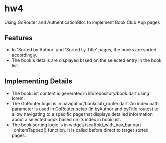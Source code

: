 # hw4

Using GoRouter and AuthenticationBloc to implement Book Club App pages

## Features
- In 'Sorted by Author' and 'Sorted by Title' pages, the books are sorted accordingly.
- The book's details are displayed based on the selected entry in the book list.

## Implementing Details
- The bookList content is generated in lib/repository/book.dart using lorem.
- The GoRouter logic is in navigation/bookclub_router.dart. An index path parameter is used in GoRouter setup (in byAuthor and byTitle routes) to allow navigating to a specific page that displays detailed information about a selected book based on its index in bookList.
- The book sorting logic is in widgets/scaffold_with_nav_bar.dart _onItemTapped() function. It is called before direct to target sorted pages.



